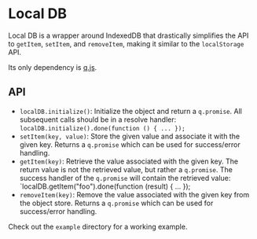 # Local DB

Local DB is a wrapper around IndexedDB that drastically simplifies the API to `getItem`, `setItem`, and `removeItem`, making it similar to the `localStorage` API.

Its only dependency is [q.js](https://github.com/kriskowal/q).

## API

- `localDB.initialize()`: Initialize the object and return a `q.promise`. All subsequent calls should be in a resolve handler: `localDB.initialize().done(function () { ... });`
- `setItem(key, value)`: Store the given value and associate it with the given key. Returns a `q.promise` which can be used for success/error handling.
- `getItem(key)`: Retrieve the value associated with the given key. The return value is not the retrieved value, but rather a `q.promise`. The success handler of the `q.promise` will contain the retrieved value: `localDB.getItem("foo").done(function (result) { ... });
- `removeItem(key)`: Remove the value associated with the given key from the object store. Returns a `q.promise` which can be used for success/error handling.

Check out the `example` directory for a working example.